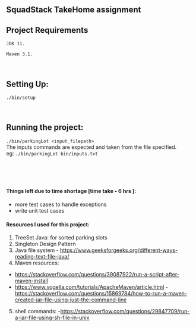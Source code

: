 
## SquadStack TakeHome assignment

## Project Requirements

`JDK 11.`

`Maven 3.1.`

<br>

## Setting Up:

 `./bin/setup`	
 
 <br>
 
## Running the project:

`./bin/parkingLot <input_filepath>`<br>
The inputs commands are expected and taken from the file specified.<br>
 eg: `./bin/parkingLot bin/inputs.txt`
 
<br>
<br>
<br>


#### Things left due to time shortage [time take - 6 hrs ]:
- more test cases to handle exceptions
- write unit test cases

#### Resources I used for this project:

1. TreeSet Java: for sorted parking slots
2. Singleton Design Pattern
3. Java file system - https://www.geeksforgeeks.org/different-ways-reading-text-file-java/
4. Maven resources:
- https://stackoverflow.com/questions/39087922/run-a-script-after-maven-install
- https://www.vogella.com/tutorials/ApacheMaven/article.html
-https://stackoverflow.com/questions/15869784/how-to-run-a-maven-created-jar-file-using-just-the-command-line
5. shell commands:
-https://stackoverflow.com/questions/29847709/run-a-jar-file-using-sh-file-in-unix